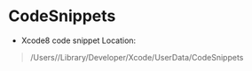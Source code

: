 # CodeSnippets
- Xcode8 code snippet Location: 
>/Users/<Your User Name>/Library/Developer/Xcode/UserData/CodeSnippets

